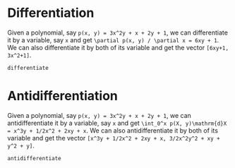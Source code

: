# Differentiation

Given a polynomial, say ``p(x, y) = 3x^2y + x + 2y + 1``, we can differentiate it by a variable, say ``x`` and get ``\partial p(x, y) / \partial x = 6xy + 1``.
We can also differentiate it by both of its variable and get the vector ``[6xy+1, 3x^2+1]``.

```@docs
differentiate
```

# Antidifferentiation

Given a polynomial, say `p(x, y) = 3x^2y + x + 2y + 1`, we can antidifferentiate it by a variable, say `x` and get ``\int_0^x p(X, y)\mathrm{d}X = x^3y + 1/2x^2 + 2xy + x``.
We can also antidifferentiate it by both of its variable and get the vector `[x^3y + 1/2x^2 + 2xy + x, 3/2x^2y^2 + xy + y^2 + y]`.

```@docs
antidifferentiate
```
